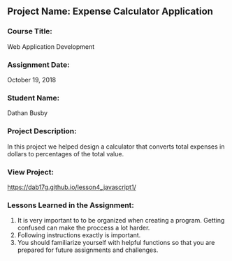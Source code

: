 ## Project Name:  Expense Calculator Application

### Course Title:
Web Application Development

### Assignment Date:  
October 19, 2018

### Student Name:  
Dathan Busby    

### Project Description:
In this project we helped design a calculator that converts total expenses in dollars to percentages of the total value.

### View Project:
https://dab17g.github.io/lesson4_javascript1/

### Lessons Learned in the Assignment:
1. It is very important to to be organized when creating a program. Getting confused can make the proccess a lot harder.
2. Following instructions exactly is important.
3. You should familiarize yourself with helpful functions so that you are prepared for future assignments and challenges.




